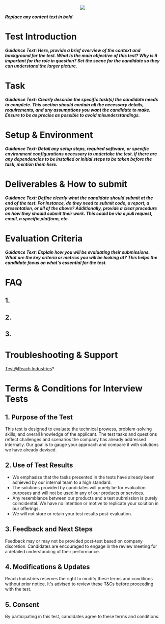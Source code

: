 <p align="center">
<img src=https://via.placeholder.com/150/>
</p>

***Replace any content text in bold.***

# Test Introduction

***Guidance Text: Here, provide a brief overview of the context and background for the test. What is the main objective of this test? Why is it important for the role in question? Set the scene for the candidate so they can understand the larger picture.***

# Task

***Guidance Text: Clearly describe the specific task(s) the candidate needs to complete. This section should contain all the necessary details, requirements, and any assumptions you want the candidate to make. Ensure to be as precise as possible to avoid misunderstandings.***

# Setup & Environment

***Guidance Text: Detail any setup steps, required software, or specific environment configurations necessary to undertake the test. If there are any dependencies to be installed or initial steps to be taken before the task, mention them here.***

# Deliverables & How to submit

***Guidance Text: Define clearly what the candidate should submit at the end of the test. For instance, do they need to submit code, a report, a presentation, or all of the above? Additionally, provide a clear procedure on how they should submit their work. This could be via a pull request, email, a specific platform, etc.***

# Evaluation Criteria

***Guidance Text: Explain how you will be evaluating their submissions. What are the key criteria or metrics you will be looking at? This helps the candidate focus on what's essential for the test.***

# FAQ
## 1.

## 2. 

## 3.

# Troubleshooting & Support
Test@Reach.Industries?

# Terms & Conditions for Interview Tests

## 1. Purpose of the Test
This test is designed to evaluate the technical prowess, problem-solving skills, and overall knowledge of the applicant. The test tasks and questions reflect challenges and scenarios the company has already addressed internally. Our goal is to gauge your approach and compare it with solutions we have already devised.

## 2. Use of Test Results
- We emphasize that the tasks presented in the tests have already been achieved by our internal team to a high standard.
- The solutions provided by candidates will purely be for evaluation purposes and will not be used in any of our products or services.
- Any resemblance between our products and a test submission is purely coincidental. We have no intention or motive to replicate your solution in our offerings.
- We will not store or retain your test results post-evaluation.

## 3. Feedback and Next Steps
Feedback may or may not be provided post-test based on company discretion. Candidates are encouraged to engage in the review meeting for a detailed understanding of their performance.

## 4. Modifications & Updates
Reach Industries reserves the right to modify these terms and conditions without prior notice. It's advised to review these T&Cs before proceeding with the test.

## 5. Consent
By participating in this test, candidates agree to these terms and conditions.
